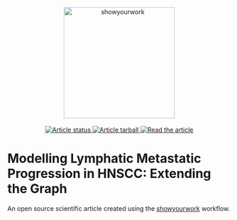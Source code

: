 <p align="center">
<a href="https://github.com/showyourwork/showyourwork">
<img width = "250" src="https://raw.githubusercontent.com/rmnldwg/graph-extension/main/src/static/showyourwork.png" alt="showyourwork"/>
</a>
<br>
<br>
<a href="https://github.com/rmnldwg/graph-extension/actions/workflows/build.yml">
<img src="https://github.com/rmnldwg/graph-extension/actions/workflows/build.yml/badge.svg?branch=main" alt="Article status"/>
</a>
<a href="https://github.com/rmnldwg/graph-extension/raw/main-pdf/arxiv.tar.gz">
<img src="https://img.shields.io/badge/article-tarball-blue.svg?style=flat" alt="Article tarball"/>
</a>
<a href="https://github.com/rmnldwg/graph-extension/raw/main-pdf/ms.pdf">
<img src="https://img.shields.io/badge/article-pdf-blue.svg?style=flat" alt="Read the article"/>
</a>
</p>

# Modelling Lymphatic Metastatic Progression in HNSCC: Extending the Graph

An open source scientific article created using the [showyourwork](https://github.com/showyourwork/showyourwork) workflow.
